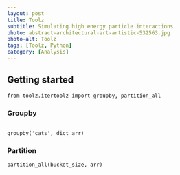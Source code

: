 ```yaml
---
layout: post
title: Toolz
subtitle: Simulating high energy particle interactions
photo: abstract-architectural-art-artistic-532563.jpg
photo-alt: Toolz
tags: [Toolz, Python]
category: [Analysis]
---
```

<!-- Photo by Meve R. from Pexels-->



## Getting started


```
from toolz.itertoolz import groupby, partition_all
```

### Groupby

```

groupby('cats', dict_arr)
```

### Partition

```
partition_all(bucket_size, arr)
```